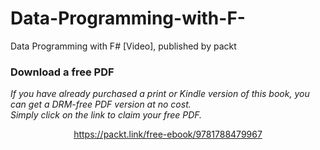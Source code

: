 # Data-Programming-with-F-
Data Programming with F# [Video], published by packt
### Download a free PDF

 <i>If you have already purchased a print or Kindle version of this book, you can get a DRM-free PDF version at no cost.<br>Simply click on the link to claim your free PDF.</i>
<p align="center"> <a href="https://packt.link/free-ebook/9781788479967">https://packt.link/free-ebook/9781788479967 </a> </p>